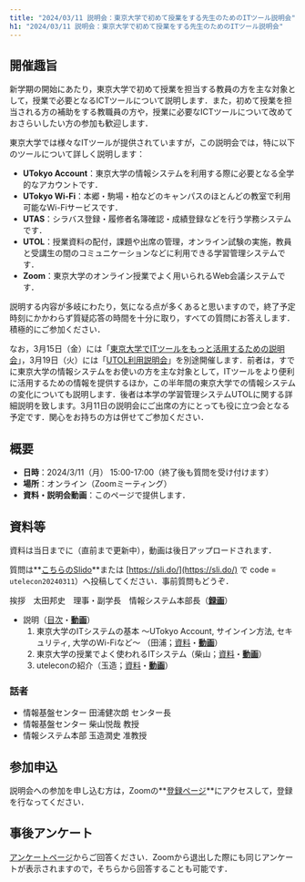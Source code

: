 ```yaml
---
title: "2024/03/11 説明会：東京大学で初めて授業をする先生のためのITツール説明会"
h1: "2024/03/11 説明会：東京大学で初めて授業をする先生のためのITツール説明会"
---
```


## 開催趣旨

新学期の開始にあたり，東京大学で初めて授業を担当する教員の方を主な対象として，授業で必要となるICTツールについて説明します．また，初めて授業を担当される方の補助をする教職員の方や，授業に必要なICTツールについて改めておさらいしたい方の参加も歓迎します．

東京大学では様々なITツールが提供されていますが，この説明会では，特に以下のツールについて詳しく説明します：
- **UTokyo Account**：東京大学の情報システムを利用する際に必要となる全学的なアカウントです．
- **UTokyo Wi-Fi**：本郷・駒場・柏などのキャンパスのほとんどの教室で利用可能なWi-Fiサービスです．
- **UTAS**：シラバス登録・履修者名簿確認・成績登録などを行う学務システムです．
- **UTOL**：授業資料の配付，課題や出席の管理，オンライン試験の実施，教員と受講生の間のコミュニケーションなどに利用できる学習管理システムです．
- **Zoom**：東京大学のオンライン授業でよく用いられるWeb会議システムです．

説明する内容が多岐にわたり，気になる点が多くあると思いますので，終了予定時刻にかかわらず質疑応答の時間を十分に取り，すべての質問にお答えします．積極的にご参加ください．

なお，3月15日（金）には「[東京大学でITツールをもっと活用するための説明会](/events/2024-03-15/)」，3月19日（火）には「[UTOL利用説明会](https://www.ecc.u-tokyo.ac.jp/announcement/2024/02/13_3613.html)」を別途開催します．前者は，すでに東京大学の情報システムをお使いの方を主な対象として，ITツールをより便利に活用するための情報を提供するほか，この半年間の東京大学での情報システムの変化についても説明します．後者は本学の学習管理システムUTOLに関する詳細説明を致します。3月11日の説明会にご出席の方にとっても役に立つ会となる予定です．関心をお持ちの方は併せてご参加ください．

## 概要
- **日時**：2024/3/11（月） 15:00-17:00（終了後も質問を受け付けます）
- **場所**：オンライン（Zoomミーティング）
- **資料・説明会動画**：このページで提供します．

## 資料等
資料は当日までに（直前まで更新中），動画は後日アップロードされます．

質問は**[こちらのSlido](https://app.sli.do/event/1JtPW1QC1719z3TJBNkLj6)**または [https://sli.do/](https://sli.do/) で code = `utelecon20240311`）へ投稿してください．事前質問もどうぞ．

挨拶　太田邦史　理事・副学長　情報システム本部長（**[録画](https://youtu.be/bKmb74tvQZw)**）
- 説明（[目次](slides/00-index.pdf)・**[動画](https://youtu.be/6HztvbW2Cis)**）
    1. 東京大学のITシステムの基本 〜UTokyo Account, サインイン方法, セキュリティ, 大学のWi-Fiなど〜
（田浦；[資料](slides/01-basics.pdf)・**[動画](https://youtu.be/6HztvbW2Cis)**）
    1. 東京大学の授業でよく使われるITシステム（柴山；[資料](slides/02-in-classrooms-and-online.pdf)・**[動画](https://youtu.be/-nK10CRTIzs)**）
    1. uteleconの紹介（玉造；[資料](slides/03-utelecon.pdf)・**[動画](https://youtu.be/ZsbuU3HcWtk)**）
   
### 話者
- 情報基盤センター 田浦健次朗 センター長
- 情報基盤センター 柴山悦哉 教授
- 情報システム本部 玉造潤史 准教授

## 参加申込
説明会への参加を申し込む方は，Zoomの**[登録ページ](https://u-tokyo-ac-jp.zoom.us/meeting/register/tZEscOmhrjsuEtMgB0y84RMeOuZeDjY4G40x)**にアクセスして，登録を行なってください．

## 事後アンケート
[アンケートページ](https://forms.office.com/r/isDrWCDBKg)からご回答ください．Zoomから退出した際にも同じアンケートが表示されますので，そちらから回答することも可能です．
